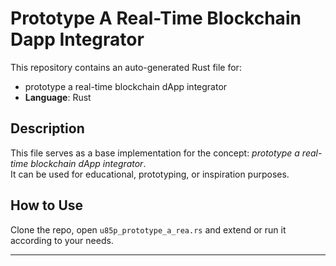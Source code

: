 # Prototype A Real-Time Blockchain Dapp Integrator

This repository contains an auto-generated Rust file for:

- prototype a real-time blockchain dApp integrator
- **Language**: Rust

## Description

This file serves as a base implementation for the concept: *prototype a real-time blockchain dApp integrator*.  
It can be used for educational, prototyping, or inspiration purposes.

## How to Use

Clone the repo, open `u85p_prototype_a_rea.rs` and extend or run it according to your needs.

---


